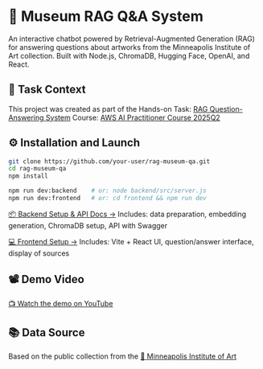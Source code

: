 # 🧠 Museum RAG Q&A System
An interactive chatbot powered by Retrieval-Augmented Generation (RAG) for answering questions about artworks from the Minneapolis Institute of Art collection. Built with Node.js, ChromaDB, Hugging Face, OpenAI, and React.

## 📌 Task Context
This project was created as part of the Hands-on Task: [RAG Question-Answering System](https://github.com/rolling-scopes-school/tasks/blob/feat/ai-practitioner-course/ai-practitioner/README.md)
Course: [AWS AI Practitioner Course 2025Q2](https://github.com/rolling-scopes-school/tasks/blob/feat/ai-practitioner-course/ai-practitioner/task1.md)

## ⚙️ Installation and Launch

```sh
git clone https://github.com/your-user/rag-museum-qa.git
cd rag-museum-qa
npm install
```

```sh
npm run dev:backend    # or: node backend/src/server.js
npm run dev:frontend   # or: cd frontend && npm run dev
```

[📦 Backend Setup & API Docs →](./backend/README.md)
Includes: data preparation, embedding generation, ChromaDB setup, API with Swagger

[💻 Frontend Setup →](./frontend/README.md)
Includes: Vite + React UI, question/answer interface, display of sources

## 📽️ Demo Video
[📺 Watch the demo on YouTube](https://youtu.be/OzdmclTtmB4)


## 📚 Data Source
Based on the public collection from the
[🎨 Minneapolis Institute of Art](https://github.com/artsmia/collection)
